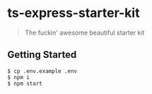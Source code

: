 # ts-express-starter-kit

> The fuckin' awesome beautiful starter kit

## Getting Started

```
$ cp .env.example .env
$ npm i
$ npm start
```
